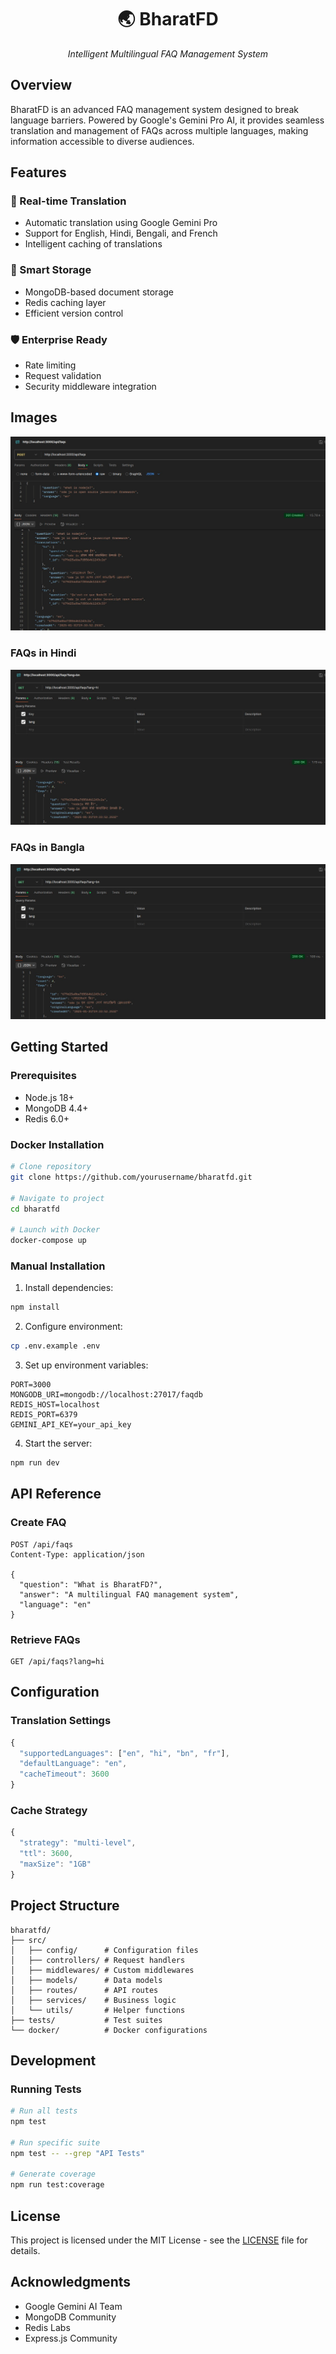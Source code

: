 <div align="center">
  <h1>🌏 BharatFD</h1>
  <p><i>Intelligent Multilingual FAQ Management System</i></p>
  
</div>

## Overview

BharatFD is an advanced FAQ management system designed to break language barriers. Powered by Google's Gemini Pro AI, it provides seamless translation and management of FAQs across multiple languages, making information accessible to diverse audiences.

## Features

### 🔄 Real-time Translation
- Automatic translation using Google Gemini Pro
- Support for English, Hindi, Bengali, and French
- Intelligent caching of translations

### 💾 Smart Storage
- MongoDB-based document storage
- Redis caching layer
- Efficient version control

### 🛡️ Enterprise Ready
- Rate limiting
- Request validation
- Security middleware integration



## Images
![All FAQs](images/faqs.jpeg)

### FAQs in Hindi
![FAQs in Hindi](images/hindi.jpeg)

### FAQs in Bangla
![FAQs in Bangla](images/bangla.jpeg)


## Getting Started

### Prerequisites

- Node.js 18+
- MongoDB 4.4+
- Redis 6.0+

### Docker Installation

```sh
# Clone repository
git clone https://github.com/yourusername/bharatfd.git

# Navigate to project
cd bharatfd

# Launch with Docker
docker-compose up
```

### Manual Installation

1. Install dependencies:
```sh
npm install
```

2. Configure environment:
```sh
cp .env.example .env
```

3. Set up environment variables:
```env
PORT=3000
MONGODB_URI=mongodb://localhost:27017/faqdb
REDIS_HOST=localhost
REDIS_PORT=6379
GEMINI_API_KEY=your_api_key
```

4. Start the server:
```sh
npm run dev
```

## API Reference

### Create FAQ

```http
POST /api/faqs
Content-Type: application/json

{
  "question": "What is BharatFD?",
  "answer": "A multilingual FAQ management system",
  "language": "en"
}
```

### Retrieve FAQs

```http
GET /api/faqs?lang=hi
```

## Configuration

### Translation Settings

```javascript
{
  "supportedLanguages": ["en", "hi", "bn", "fr"],
  "defaultLanguage": "en",
  "cacheTimeout": 3600
}
```

### Cache Strategy

```javascript
{
  "strategy": "multi-level",
  "ttl": 3600,
  "maxSize": "1GB"
}
```

## Project Structure

```
bharatfd/
├── src/
│   ├── config/      # Configuration files
│   ├── controllers/ # Request handlers
│   ├── middlewares/ # Custom middlewares
│   ├── models/      # Data models
│   ├── routes/      # API routes
│   ├── services/    # Business logic
│   └── utils/       # Helper functions
├── tests/           # Test suites
└── docker/          # Docker configurations
```

## Development

### Running Tests

```sh
# Run all tests
npm test

# Run specific suite
npm test -- --grep "API Tests"

# Generate coverage
npm run test:coverage
```


## License

This project is licensed under the MIT License - see the [LICENSE](LICENSE) file for details.

## Acknowledgments

* Google Gemini AI Team
* MongoDB Community
* Redis Labs
* Express.js Community
